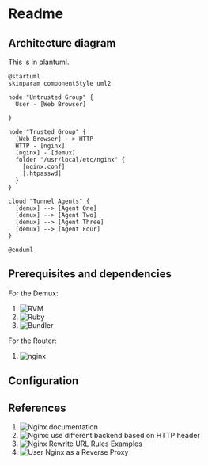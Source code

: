 # Readme

## Architecture diagram

This is in plantuml.
```plantuml
@startuml
skinparam componentStyle uml2

node "Untrusted Group" {
  User - [Web Browser]

}
 
node "Trusted Group" {
  [Web Browser] --> HTTP
  HTTP - [nginx]
  [nginx] - [demux]
  folder "/usr/local/etc/nginx" {
    [nginx.conf]
    [.htpasswd]
  }
} 

cloud "Tunnel Agents" {
  [demux] --> [Agent One]
  [demux] --> [Agent Two]
  [demux] --> [Agent Three]
  [demux] --> [Agent Four]
}

@enduml
```

## Prerequisites and dependencies

For the Demux:

1. ![RVM](https://rvm.io/)
2. ![Ruby](https://www.ruby-lang.org/)
3. ![Bundler](https://bundler.io/)

For the Router:

1. ![nginx](https://www.nginx.com/welcome-to-nginx/)

## Configuration

## References
1. ![Nginx documentation](https://nginx.org/en/docs/)
2. ![Nginx: use different backend based on HTTP header](https://sites.psu.edu/jasonheffner/2015/06/19/nginx-use-different-backend-based-on-http-header/)
3. ![Nginx Rewrite URL Rules Examples](https://www.journaldev.com/26864/nginx-rewrite-url-rules)
4. ![User Nginx as a Reverse Proxy](https://www.linode.com/docs/web-servers/nginx/use-nginx-reverse-proxy/)
